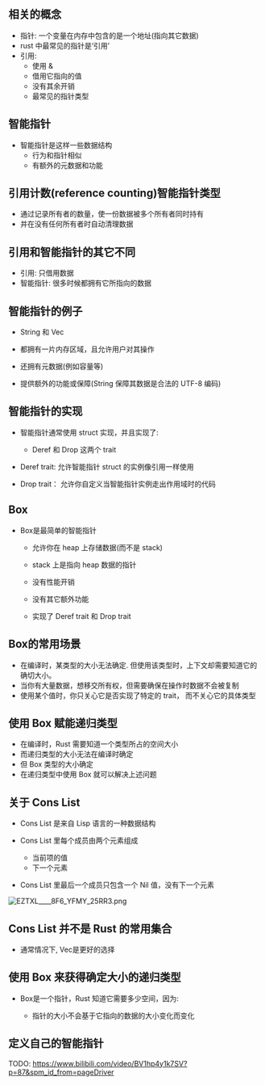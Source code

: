 ## 相关的概念

- 指针: 一个变量在内存中包含的是一个地址(指向其它数据)
- rust 中最常见的指针是‘引用’
- 引用:
  - 使用 &
  - 借用它指向的值
  - 没有其余开销
  - 最常见的指针类型

## 智能指针

- 智能指针是这样一些数据结构
  - 行为和指针相似
  - 有额外的元数据和功能

## 引用计数(reference counting)智能指针类型

- 通过记录所有者的数量，使一份数据被多个所有者同时持有
- 并在没有任何所有者时自动清理数据

## 引用和智能指针的其它不同

- 引用: 只借用数据
- 智能指针: 很多时候都拥有它所指向的数据

## 智能指针的例子

- String 和 Vec<T>

- 都拥有一片内存区域，且允许用户对其操作

- 还拥有元数据(例如容量等)

- 提供额外的功能或保障(String 保障其数据是合法的 UTF-8 编码)

## 智能指针的实现

- 智能指针通常使用 struct 实现，并且实现了:

  - Deref 和 Drop 这两个 trait

- Deref trait: 允许智能指针 struct 的实例像引用一样使用
- Drop trait： 允许你自定义当智能指针实例走出作用域时的代码

## Box<T>

- Box<T>是最简单的智能指针

  - 允许你在 heap 上存储数据(而不是 stack)
  - stack 上是指向 heap 数据的指针
  - 没有性能开销
  - 没有其它额外功能

  - 实现了 Deref trait 和 Drop trait

## Box<T>的常用场景

- 在编译时，某类型的大小无法确定. 但使用该类型时，上下文却需要知道它的确切大小。
- 当你有大量数据，想移交所有权，但需要确保在操作时数据不会被复制
- 使用某个值时，你只关心它是否实现了特定的 trait， 而不关心它的具体类型

## 使用 Box 赋能递归类型

- 在编译时，Rust 需要知道一个类型所占的空间大小
- 而递归类型的大小无法在编译时确定
- 但 Box 类型的大小确定
- 在递归类型中使用 Box 就可以解决上述问题

## 关于 Cons List

- Cons List 是来自 Lisp 语言的一种数据结构
- Cons List 里每个成员由两个元素组成

  - 当前项的值
  - 下一个元素

- Cons List 里最后一个成员只包含一个 Nil 值，没有下一个元素

![EZTXL____8F6_YFMY_25RR3.png](https://i.loli.net/2021/10/17/vnFLTwYEizalBVR.png)

## Cons List 并不是 Rust 的常用集合

- 通常情况下, Vec<T>是更好的选择

## 使用 Box 来获得确定大小的递归类型

- Box<T>是一个指针，Rust 知道它需要多少空间，因为:
  - 指针的大小不会基于它指向的数据的大小变化而变化

## 定义自己的智能指针

TODO:
https://www.bilibili.com/video/BV1hp4y1k7SV?p=87&spm_id_from=pageDriver

